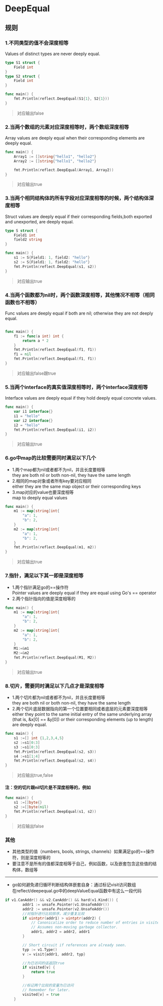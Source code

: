 # DeepEqual
## 规则

### 1.不同类型的值不会深度相等
Values of distinct types are never deeply equal.
```go
type S1 struct {
	Field int
}
type S2 struct {
	Field int
}

func main() {
	fmt.Println(reflect.DeepEqual(S1{1}, S2{1}))
}
```
>对应输出false

### 2.当两个数组的元素对应深度相等时，两个数组深度相等
Array values are deeply equal when their corresponding elements are deeply equal.
```go
func main() {
	Array1 := []string{"hello1", "hello2"}
	Array2 := []string{"hello1", "hello2"}

	fmt.Println(reflect.DeepEqual(Array1, Array2))
}
```
>对应输出true

### 3.当两个相同结构体的所有字段对应深度相等的时候，两个结构体深度相等
Struct values are deeply equal if their corresponding fields,both exported and unexported, are deeply equal.
```go
type S struct {
	Field1 int
	field2 string
}

func main() {
	s1 := S{Field1: 1, field2: "hello"}
	s2 := S{Field1: 1, field2: "hello"}
	fmt.Println(reflect.DeepEqual(s1, s2))
}
```
>对应输出true

### 4.当两个函数都为nil时，两个函数深度相等，其他情况不相等（相同函数也不相等）
Func values are deeply equal if both are nil; otherwise they are not deeply equal.
```go

func main() {
	f1 := func(a int) int {
		return a * 2
	}
	fmt.Println(reflect.DeepEqual(f1, f1))
	f1 = nil
	fmt.Println(reflect.DeepEqual(f1, f1))
}
```
>对应输出false跟true

### 5.当两个interface的真实值深度相等时，两个interface深度相等
Interface values are deeply equal if they hold deeply equal concrete values.

```go
func main() {
	var i1 interface{}
	i1 = "hello"
	var i2 interface{}
	i2 = "hello"
	fmt.Println(reflect.DeepEqual(i1, i2))
}
```
>对应输出true


### 6.go中map的比较需要同时满足以下几个
* 1.两个map都为nil或者都不为nil，并且长度要相等  
they are both nil or both non-nil, they have the same length
* 2.相同的map对象或者所有key要对应相同  
either they are the same map object or their corresponding keys
* 3.map对应的value也要深度相等  
map to deeply equal values

```go
func main() {
	m1 := map[string]int{
		"a": 1,
		"b": 2,
	}
	m2 := map[string]int{
		"a": 1,
		"b": 2,
	}
	fmt.Println(reflect.DeepEqual(m1, m2))
}
```
>对应输出true

### 7.指针，满足以下其一即是深度相等
* 1.两个指针满足go的==操作符  
Pointer values are deeply equal if they are equal using Go's == operator
* 2.两个指针指向的值是深度相等的  

```go
func main() {
	m1 := map[string]int{
		"a": 1,
		"b": 2,
	}
	m2 := map[string]int{
		"a": 1,
		"b": 2,
	}
	M1:=&m1
	M2:=&m2
	fmt.Println(reflect.DeepEqual(M1, M2))
}
```
>对应输出true

### 8.切片，需要同时满足以下几点才是深度相等
* 1.两个切片都为nil或者都不为nil，并且长度要相等  
they are both nil or both non-nil, they have the same length
* 2.两个切片底层数据指向的第一个位置要相同或者底层的元素要深度相等  
either they point to the same initial entry of the same underlying array (that is, &x[0] == &y[0]) or their corresponding elements (up to length) are deeply equal.
```go
func main() {
	s1 :=[] int {1,2,3,4,5}
	s2 :=s1[0:3]
	s3 :=s1[0:3]
	fmt.Println(reflect.DeepEqual(s2, s3))
	s4 :=s1[1:4]
	fmt.Println(reflect.DeepEqual(s2, s4))
}
```
>对应输出true,false

#### 注：空的切片跟nil切片是不深度相等的，例如
```go
func main() {
	s1 :=[]byte{}
	s2 :=[]byte(nil)
	fmt.Println(reflect.DeepEqual(s1, s2))
}
```
>对应输出false

### 其他
* 其他类型的值（numbers, bools, strings, channels）如果满足go的==操作符，则是深度相等的
* 要注意不是所有的值都深度相等于自己，例如函数，以及嵌套包含这些值的结构体，数组等

---
* go如何避免递归循环判断结构体嵌套自身：通过标记visit访问数组  
在reflect/deepequal.go中的deepValueEqual函数中有这么一段代码
```go
if v1.CanAddr() && v2.CanAddr() && hard(v1.Kind()) {
		addr1 := unsafe.Pointer(v1.UnsafeAddr())
		addr2 := unsafe.Pointer(v2.UnsafeAddr())
		//对指针进行比较排序，减少重复比较
		if uintptr(addr1) > uintptr(addr2) {
			// Canonicalize order to reduce number of entries in visited.
			// Assumes non-moving garbage collector.
			addr1, addr2 = addr2, addr1
		}

		// Short circuit if references are already seen.
		typ := v1.Type()
		v := visit{addr1, addr2, typ}

		//为已访问的话返回true
		if visited[v] {
			return true
		}

		//标记两个比较的变量为已访问
		// Remember for later.
		visited[v] = true
	}
```
